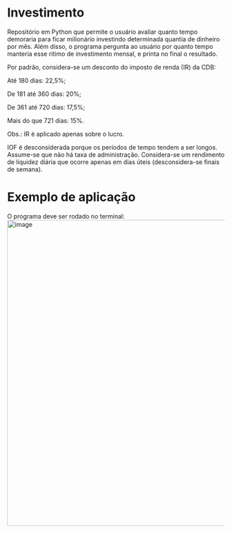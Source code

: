 # Investimento
Repositório em Python que permite o usuário avaliar quanto tempo demoraria para ficar milionário investindo determinada quantia de dinheiro por mês.
Além disso, o programa pergunta ao usuário por quanto tempo manteria esse ritimo de investimento mensal, e printa no final o resultado.

Por padrão, considera-se um desconto do imposto de renda (IR) da CDB:
<p>
    Até 180 dias: 22,5%;
</p>
<p>
    De 181 até 360 dias: 20%;
</p>
<p>
    De 361 até 720 dias: 17,5%;
</p>
<p>
    Mais do que 721 dias: 15%.
</p>
Obs.: IR é aplicado apenas sobre o lucro.

IOF é desconsiderada porque os períodos de tempo tendem a ser longos.
Assume-se que não há taxa de administração.
Considera-se um rendimento de liquidez diária que ocorre apenas em dias úteis (desconsidera-se finais de semana).

# Exemplo de aplicação

O programa deve ser rodado no terminal:
<img width="710" alt="image" src="https://user-images.githubusercontent.com/115668120/216605133-e0ead84b-5f28-4c15-b7be-6fcb91aa29ef.png">

